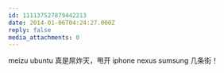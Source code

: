 ```yaml
---
id: 111137527879442213
date: 2014-01-06T04:24:27.000Z
reply: false
media_attachments: 0
---
```


meizu ubuntu 真是屌炸天，甩开 iphone nexus sumsung 几条街！

